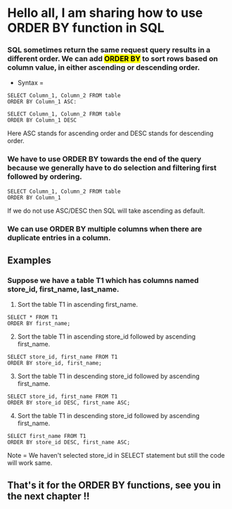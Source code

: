 # Hello all, I am sharing how to use ORDER BY function in SQL  

### SQL sometimes return the same request query results in a different order. We can add <mark> ORDER BY</mark> to sort rows based on column value, in either ascending or descending order.  

* Syntax =  
```
SELECT Column_1, Column_2 FROM table
ORDER BY Column_1 ASC:
```
```
SELECT Column_1, Column_2 FROM table
ORDER BY Column_1 DESC
```   
Here ASC stands for ascending order and DESC stands for descending order.  

### We have to use ORDER BY towards the end of the query because we generally have to do selection and filtering first followed by ordering.  

```
SELECT Column_1, Column_2 FROM table
ORDER BY Column_1
```  
If we do not use ASC/DESC then SQL will take ascending as default.  

### We can use ORDER BY multiple columns when there are duplicate entries in a column.  

## Examples  

### Suppose we have a table T1 which has columns named store_id, first_name, last_name.  

1. Sort the table T1 in ascending first_name.
```
SELECT * FROM T1
ORDER BY first_name;
```

2. Sort the table T1 in ascending store_id followed by ascending first_name.
```
SELECT store_id, first_name FROM T1
ORDER BY store_id, first_name;
```  

3. Sort the table T1 in descending store_id followed by ascending first_name.
```
SELECT store_id, first_name FROM T1
ORDER BY store_id DESC, first_name ASC;
```  

4. Sort the table T1 in descending store_id followed by ascending first_name.
```
SELECT first_name FROM T1
ORDER BY store_id DESC, first_name ASC;
```  
Note = We haven't selected store_id in SELECT statement but still the code will work same.  

## That's it for the ORDER BY functions, see you in the next chapter !!